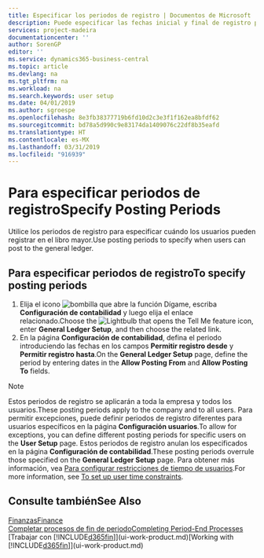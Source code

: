 ```yaml
---
title: Especificar los periodos de registro | Documentos de Microsoft
description: Puede especificar las fechas inicial y final de registro para configurar cuándo pueden los usuarios hacer registros en la contabilidad.
services: project-madeira
documentationcenter: ''
author: SorenGP
editor: ''
ms.service: dynamics365-business-central
ms.topic: article
ms.devlang: na
ms.tgt_pltfrm: na
ms.workload: na
ms.search.keywords: user setup
ms.date: 04/01/2019
ms.author: sgroespe
ms.openlocfilehash: 8e3fb38377719b6fd10d2c3e3f1f162ea8bfdf62
ms.sourcegitcommit: bd78a5d990c9e83174da1409076c22df8b35eafd
ms.translationtype: HT
ms.contentlocale: es-MX
ms.lasthandoff: 03/31/2019
ms.locfileid: "916939"
---
```

# <a name="specify-posting-periods"></a><span data-ttu-id="7a7d0-103">Para especificar periodos de registro</span><span class="sxs-lookup"><span data-stu-id="7a7d0-103">Specify Posting Periods</span></span>
<span data-ttu-id="7a7d0-104">Utilice los periodos de registro para especificar cuándo los usuarios pueden registrar en el libro mayor.</span><span class="sxs-lookup"><span data-stu-id="7a7d0-104">Use posting periods to specify when users can post to the general ledger.</span></span>  

## <a name="to-specify-posting-periods"></a><span data-ttu-id="7a7d0-105">Para especificar periodos de registro</span><span class="sxs-lookup"><span data-stu-id="7a7d0-105">To specify posting periods</span></span>
1. <span data-ttu-id="7a7d0-106">Elija el icono ![bombilla que abre la función Dígame](media/ui-search/search_small.png "Dígame que desea hacer"), escriba **Configuración de contabilidad** y luego elija el enlace relacionado.</span><span class="sxs-lookup"><span data-stu-id="7a7d0-106">Choose the ![Lightbulb that opens the Tell Me feature](media/ui-search/search_small.png "Tell me what you want to do") icon, enter **General Ledger Setup**, and then choose the related link.</span></span>  
2. <span data-ttu-id="7a7d0-107">En la página **Configuración de contabilidad**, defina el periodo introduciendo las fechas en los campos **Permitir registro desde** y **Permitir registro hasta**.</span><span class="sxs-lookup"><span data-stu-id="7a7d0-107">On the **General Ledger Setup** page, define the period by entering dates in the **Allow Posting From** and **Allow Posting To** fields.</span></span>  

> [!NOTE]  
>   <span data-ttu-id="7a7d0-108">Estos periodos de registro se aplicarán a toda la empresa y todos los usuarios.</span><span class="sxs-lookup"><span data-stu-id="7a7d0-108">These posting periods apply to the company and to all users.</span></span> <span data-ttu-id="7a7d0-109">Para permitir excepciones, puede definir periodos de registro diferentes para usuarios específicos en la página **Configuración usuarios**.</span><span class="sxs-lookup"><span data-stu-id="7a7d0-109">To allow for exceptions, you can define different posting periods for specific users on the **User Setup** page.</span></span> <span data-ttu-id="7a7d0-110">Estos periodos de registro anulan los especificados en la página **Configuración de contabilidad**.</span><span class="sxs-lookup"><span data-stu-id="7a7d0-110">These posting periods overrule those specified on the **General Ledger Setup** page.</span></span> <span data-ttu-id="7a7d0-111">Para obtener más información, vea [Para configurar restricciones de tiempo de usuarios](ui-how-users-permissions.md#to-set-up-user-time-constraints).</span><span class="sxs-lookup"><span data-stu-id="7a7d0-111">For more information, see [To set up user time constraints](ui-how-users-permissions.md#to-set-up-user-time-constraints).</span></span>

## <a name="see-also"></a><span data-ttu-id="7a7d0-112">Consulte también</span><span class="sxs-lookup"><span data-stu-id="7a7d0-112">See Also</span></span>
[<span data-ttu-id="7a7d0-113">Finanzas</span><span class="sxs-lookup"><span data-stu-id="7a7d0-113">Finance</span></span>](finance.md)  
[<span data-ttu-id="7a7d0-114">Completar procesos de fin de periodo</span><span class="sxs-lookup"><span data-stu-id="7a7d0-114">Completing Period-End Processes</span></span>](year-how-complete-period-end-processes.md)  
<span data-ttu-id="7a7d0-115">[Trabajar con [!INCLUDE[d365fin](includes/d365fin_md.md)]](ui-work-product.md)</span><span class="sxs-lookup"><span data-stu-id="7a7d0-115">[Working with [!INCLUDE[d365fin](includes/d365fin_md.md)]](ui-work-product.md)</span></span>
